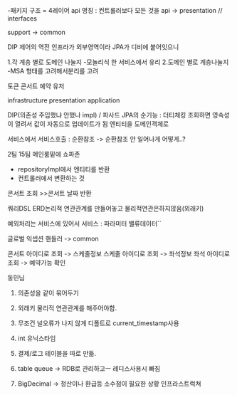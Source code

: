 -패키지 구조 = 4레이어
api 명칭 : 컨트롤러보다 모든 것을 
api -> presentation // interfaces

support -> common


DIP 제어의 역전
인프라가 외부영역이라 JPA가 디비에 붙어잇으니

1.각 계층 별로 도메인 나눌지
-모놀리식 한 서비스에서 유리
2.도메인 별로 계층나눌지
-MSA 형태를 고려해서분리를 고려

토큰
콘서트
예약
유저


infrastructure
presentation
application


DIP(의존성 주입했냐 안했나 impl) / 파사드
JPA의 순기능 : 더티체킹
조회하면 영속성이 열려서 값이 자동으로 업데이트가 됨
엔티티을 도메인객체로


서비스에서 서비스호출 : 순환참조
-> 순환참조 안 일어나게 어떻게..?

2팀 15팀 메인룸밑에 쇼파존

- repositoryImpl에서 엔티티를 반환
- 컨트롤러에서 변환하는 것


콘서트 조회 >>콘서트 날짜 반환


쿼리DSL
ERD논리적 연관관계를 만들어놓고
물리적연관은하지않음(외래키)

예외처리는 서비스에 있어서
서비스 : 파라미터 밸류데이터``

글로벌 익셉션 핸들러 -> common


콘서트 아이디로 조회 -> 스케줄정보
스케줄 아이디로 조회 -> 좌석정보
좌석 아이디로 조회 -> 예약가능 확인


동민님 
1. 의존성을 같이 묶어두기
2. 외래키 물리적 연관관계를 해주어야함.
3. 무조건 널오류가 나지 않게 디폴트로 current_timestamp사용
4. int 유닉스타임
5. 결제/로그 테이블을 따로 만듦.
6. table queue -> RDB로 관리하고ㅡ 레디스사용시 빠짐

1. BigDecimal -> 정산이나 환급등 소수점이 필요한 상황
인프라스트럭쳐
